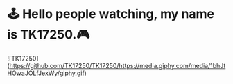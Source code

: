 # 🕹 Hello people watching, my name is TK17250.🎮

![TK17250] (https://github.com/TK17250/TK17250/https://media.giphy.com/media/1bhJtHOwaJOLfJexWy/giphy.gif)

<!--
**TK17250/TK17250** is a ✨ _special_ ✨ repository because its `README.md` (this file) appears on your GitHub profile.

Here are some ideas to get you started:

- 🔭 I’m currently working on ...
- 🌱 I’m currently learning ...
- 👯 I’m looking to collaborate on ...
- 🤔 I’m looking for help with ...
- 💬 Ask me about ...
- 📫 How to reach me: ...
- 😄 Pronouns: ...
- ⚡ Fun fact: ...
-->
